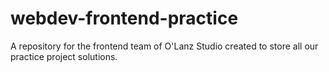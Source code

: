 # webdev-frontend-practice
A repository for the frontend team of O'Lanz Studio created to store all our practice project solutions.
